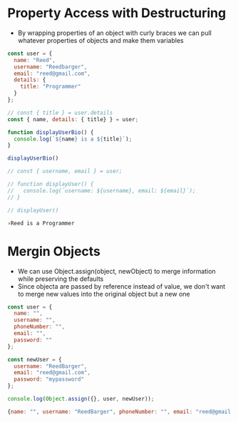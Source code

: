 # Property Access with Destructuring

- By wrapping properties of an object with curly braces we can pull whatever properties of objects and make them variables

```javascript
const user = {
  name: "Reed",
  username: "Reedbarger",
  email: "reed@gmail.com",
  details: {
    title: "Programmer"  
  }  
};

// const { title } = user.details
const { name, details: { title} } = user;

function displayUserBio() {
  console.log(`${name} is a ${title}`); 
}

displayUserBio()

// const { username, email } = user;

// function displayUser() {
//   console.log(`username: ${username}, email: ${email}`);  
// }

// displayUser()
```
```
›Reed is a Programmer
```
# Mergin Objects
- We can use Object.assign(object, newObject) to merge information while preserving the defaults
- Since objecta are passed by reference instead of value, we don't want to merge new values into the original object but a new one

```javascript
const user = {
  name: "",
  username: "",
  phoneNumber: "",
  email: "",
  password: ""  
};

const newUser = {
  username: "ReedBarger",
  email: "reed@gmail.com",
  password: "mypassword"  
};

console.log(Object.assign({}, user, newUser));
```
```javascript
{name: "", username: "ReedBarger", phoneNumber: "", email: "reed@gmail.com", password: "mypassword"}
```

